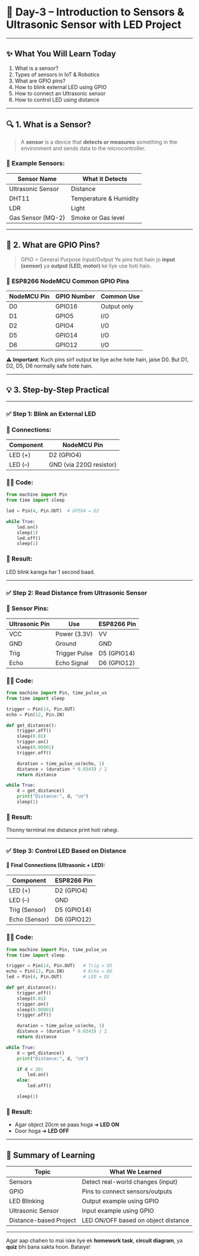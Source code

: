 

# 📘 **Day-3 – Introduction to Sensors & Ultrasonic Sensor with LED Project**

---

## ✨ **What You Will Learn Today**

1. What is a sensor?
2. Types of sensors in IoT & Robotics
3. What are GPIO pins?
4. How to blink external LED using GPIO
5. How to connect an Ultrasonic sensor
6. How to control LED using distance

---

## 🔍 **1. What is a Sensor?**

> A **sensor** is a device that **detects or measures** something in the environment and sends data to the microcontroller.

### 🧠 **Example Sensors:**

| Sensor Name       | What it Detects        |
| ----------------- | ---------------------- |
| Ultrasonic Sensor | Distance               |
| DHT11             | Temperature & Humidity |
| LDR               | Light                  |
| Gas Sensor (MQ-2) | Smoke or Gas level     |

---

## 🧩 **2. What are GPIO Pins?**

> GPIO = General Purpose Input/Output
> Ye pins hoti hain jo **input (sensor)** ya **output (LED, motor)** ke liye use hoti hain.

### 📌 **ESP8266 NodeMCU Common GPIO Pins**

| NodeMCU Pin | GPIO Number | Common Use  |
| ----------- | ----------- | ----------- |
| D0          | GPIO16      | Output only |
| D1          | GPIO5       | I/O         |
| D2          | GPIO4       | I/O         |
| D5          | GPIO14      | I/O         |
| D6          | GPIO12      | I/O         |

⚠️ **Important**: Kuch pins sirf output ke liye ache hote hain, jaise D0. But D1, D2, D5, D6 normally safe hote hain.

---

## 💡 **3. Step-by-Step Practical**

---

### ✅ **Step 1: Blink an External LED**

### 📌 Connections:

| Component | NodeMCU Pin             |
| --------- | ----------------------- |
| LED (+)   | D2 (GPIO4)              |
| LED (–)   | GND (via 220Ω resistor) |

### 🧑‍💻 Code:

```python
from machine import Pin
from time import sleep

led = Pin(4, Pin.OUT)  # GPIO4 = D2

while True:
    led.on()
    sleep(1)
    led.off()
    sleep(1)
```

### 🎯 Result:

LED blink karega har 1 second baad.

---

### ✅ **Step 2: Read Distance from Ultrasonic Sensor**

### 📌 Sensor Pins:

| Ultrasonic Pin | Use           | ESP8266 Pin |
| -------------- | ------------- | ----------- |
| VCC            | Power (3.3V)  | VV        |
| GND            | Ground        | GND         |
| Trig           | Trigger Pulse | D5 (GPIO14) |
| Echo           | Echo Signal   | D6 (GPIO12) |

### 🧑‍💻 Code:

```python
from machine import Pin, time_pulse_us
from time import sleep

trigger = Pin(14, Pin.OUT)
echo = Pin(12, Pin.IN)

def get_distance():
    trigger.off()
    sleep(0.01)
    trigger.on()
    sleep(0.00001)
    trigger.off()

    duration = time_pulse_us(echo, 1)
    distance = (duration * 0.0343) / 2
    return distance

while True:
    d = get_distance()
    print("Distance:", d, "cm")
    sleep(1)
```

### 🎯 Result:

Thonny terminal me distance print hoti rahegi.

---

### ✅ **Step 3: Control LED Based on Distance**

#### 📌 Final Connections (Ultrasonic + LED):

| Component     | ESP8266 Pin |
| ------------- | ----------- |
| LED (+)       | D2 (GPIO4)  |
| LED (–)       | GND         |
| Trig (Sensor) | D5 (GPIO14) |
| Echo (Sensor) | D6 (GPIO12) |

### 🧑‍💻 Code:

```python
from machine import Pin, time_pulse_us
from time import sleep

trigger = Pin(14, Pin.OUT)   # Trig = D5
echo = Pin(12, Pin.IN)       # Echo = D6
led = Pin(4, Pin.OUT)        # LED = D2

def get_distance():
    trigger.off()
    sleep(0.01)
    trigger.on()
    sleep(0.00001)
    trigger.off()

    duration = time_pulse_us(echo, 1)
    distance = (duration * 0.0343) / 2
    return distance

while True:
    d = get_distance()
    print("Distance:", d, "cm")

    if d < 20:
        led.on()
    else:
        led.off()

    sleep(1)
```

### 🎯 Result:

* Agar object 20cm se paas hoga ➜ **LED ON**
* Door hoga ➜ **LED OFF**

---

## 🧠 Summary of Learning

| Topic                  | What We Learned                     |
| ---------------------- | ----------------------------------- |
| Sensors                | Detect real-world changes (input)   |
| GPIO                   | Pins to connect sensors/outputs     |
| LED Blinking           | Output example using GPIO           |
| Ultrasonic Sensor      | Input example using GPIO            |
| Distance-based Project | LED ON/OFF based on object distance |

---

Agar aap chahen to mai iske liye ek **homework task**, **circuit diagram**, ya **quiz** bhi bana sakta hoon. Bataiye!
